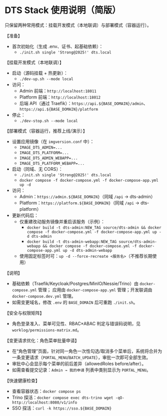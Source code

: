# DTS Stack 使用说明（简版）

只保留两种常用模式：挂载开发模式（本地联调）与部署模式（容器运行）。

【准备】
- 首次初始化（生成 .env、证书、起基础依赖）：
  - `./init.sh single 'Strong@2025!' dts.local`

【挂载开发模式（本地联调）】
- 启动（源码挂载 + 热更新）：
  - `./dev-up.sh --mode local`
- 访问：
  - Admin 前端：`http://localhost:18011`
  - Platform 前端：`http://localhost:18012`
  - 后端 API（通过 Traefik）：`https://api.${BASE_DOMAIN}/admin`、`https://api.${BASE_DOMAIN}/platform`
- 停止：
  - `./dev-stop.sh --mode local`

【部署模式（容器运行，推荐上线/演示）】
- 设置应用镜像（在 `imgversion.conf` 中）：
  - `IMAGE_DTS_ADMIN=...`
  - `IMAGE_DTS_PLATFORM=...`
  - `IMAGE_DTS_ADMIN_WEBAPP=...`
  - `IMAGE_DTS_PLATFORM_WEBAPP=...`
- 启动（同域、无 CORS）：
  - `./init.sh single 'Strong@2025!' dts.local`
  - `docker compose -f docker-compose.yml -f docker-compose-app.yml up -d`
- 访问：
  - Admin：`https://admin.${BASE_DOMAIN}`（同域 `/api` → dts-admin）
  - Platform：`https://platform.${BASE_DOMAIN}`（同域 `/api` → dts-platform）
- 更新代码后：
  - 仅重建改动服务镜像并重启该服务（示例）：
    - `docker build -t dts-admin:NEW_TAG source/dts-admin && docker compose -f docker-compose.yml -f docker-compose-app.yml up -d dts-admin`
    - `docker build -t dts-admin-webapp:NEW_TAG source/dts-admin-webapp && docker compose -f docker-compose.yml -f docker-compose-app.yml up -d dts-admin-webapp`
  - 使用固定标签时可：`up -d --force-recreate <服务名>`（不推荐长期使用）

【说明】
- 基础依赖（Traefik/Keycloak/Postgres/MinIO/Nessie/Trino）由 `docker-compose.yml` 管理；
  应用由 `docker-compose-app.yml` 管理；开发联调由 `docker-compose.dev.yml` 管理。
- 如需变更域名，修改 `.env` 的 `BASE_DOMAIN` 后可重跑 `./init.sh`。

【安全与权限矩阵】
- 角色登录准入、菜单可见性、RBAC×ABAC 判定与错误码说明，见 `worklog/permissions-matrix.md`。

【变更请求优化：角色菜单批量申请】
- 在“角色管理”页面，针对同一角色一次性勾选/取消多个菜单后，系统将合并为一条变更请求（`PORTAL_MENU`/`BATCH_UPDATE`），审批一次即可全部生效。
- 审批中心会显示每个菜单的前后差异（allowedRoles before/after）。
- 如需查看提交记录：`Admin → 我的申请` 列表中类别显示为 `PORTAL_MENU`。

【快速健康检查】
- 查看容器状态：`docker compose ps`
- Trino 探活：`docker compose exec dts-trino wget -qO- http://localhost:8080/v1/info`
- SSO 探活：`curl -k https://sso.${BASE_DOMAIN}`
